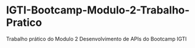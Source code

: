 # IGTI-Bootcamp-Modulo-2-Trabalho-Pratico
Trabalho prático do Modulo 2 Desenvolvimento de APIs do Bootcamp IGTI
